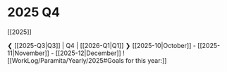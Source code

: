 # 2025 Q4
[[2025]]

❮ [[2025-Q3|Q3]] | Q4 | [[2026-Q1|Q1]] ❯
[[2025-10|October]] - [[2025-11|November]] - [[2025-12|December]]
![[WorkLog/Paramita/Yearly/2025#Goals for this year:]]
